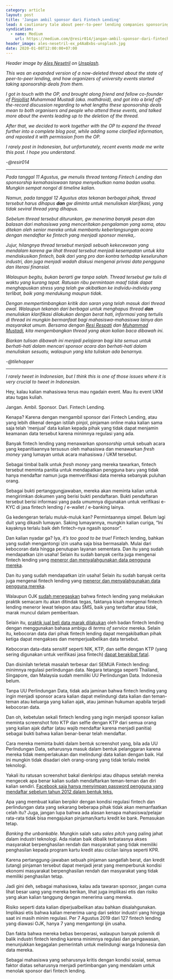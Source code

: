 ```yaml
---
category: article
layout: post
title: 'Jangan ambil sponsor dari Fintech Lending'
lead: A cautionary tale about peer-to-peer lending companies sponsoring university events, and what they can do with your personal data.
syndication:
  - name: Medium
    url: https://medium.com/@resir014/jangan-ambil-sponsor-dari-fintech-lending-ef8611858bab
header_image: ales-nesetril-ex_p4AaBxbs-unsplash.jpg
date: 2020-01-08T12:00:00+07:00
---
```


<em>Header image by [Ales Nesetril](https://unsplash.com/@alesnesetril) on [Unsplash](https://unsplash.com/s/photos/credit-card).</em>

_This was an expanded version of a now-deleted thread about the state of peer-to-peer lending, and how organizers of university events started taking sponsorship deals from them._

_I got in touch with the OP, and brought along friend and fellow co-founder of [Pinjollist](https://pinjollist.now.sh/) Muhammad Mustadi (aka. mathdroid), and got into a brief off-the-record discussion regarding to what lengths these sponsorship deals mean to both organisers and people who attend these events, and talked more about the events leading up to the deletion of the thread._

_After that, we decided to work together with the OP to expand the thread further into a complete blog post, while adding some clarified information, and reposted it with permission from the OP._

_I rarely post in Indonesian, but unfortunately, recent events made me write this post. I hope you understand._

_-@resir014_

---

_Pada tanggal 11 Agustus, gw menulis thread tentang Fintech Lending dan sponsorship kemahasiswaan tanpa menyebutkan nama badan usaha. Mungkin sempat nongol di timeline kalian._

_Namun, pada tanggal 12 Agustus atas tekanan berbagai pihak, thread tersebut harus dihapus **dan** gw diminta untuk menuliskan klarifikasi, yang tidak seviral thread yang dihapus._

_Sebelum thread tersebut diturunkan, gw menerima banyak pesan dan balasan dari mahasiswa yang menceritakan pengalaman yang sama, atau ditekan oleh senior mereka untuk membantu keberlangsungan acara dengan mendaftar ke fintech yang menjadi sponsor mereka,._

_Jujur, hilangnya thread tersebut menjadi sebuah kekecewaan yang mendalam karena gw lihat thread tersebut menjadi kesempatan untuk kita mendiskusikan fintech, baik dari yang pro dan kontra terhadap keseluruhan industri, dan juga menjadi wadah diskusi mengenai privasi data pengguna dan literasi finansial._

_Walaupun begitu, bukan berarti gw tanpa salah. Thread tersebut gw tulis di waktu yang kurang tepat. Ratusan ribu permintaan maaf tidak dapat menghapuskan stress yang telah gw akibatkan ke individu-individu yang terlibat, baik yang mendukung maupun tidak._

_Dengan mempertimbangkan kritik dan saran yang telah masuk dari thread awal. Walaupun tekanan dari berbagai untuk menghapus thread **dan** menuliskan klarifikasi dilakukan dengan berat hati, informasi yang tertulis di thread ini mungkin bermanfaat bagi mahasiswa-mahasiswa lainya dan masyarakat umum. Bersama dengan [Resi Respati](https://twitter.com/resir014) dan [Muhammad Mustadi](https://twitter.com/mathdroid), kita mengembangkan thread yang akan kalian baca dibawah ini._

_Biarkan tulisan dibawah ini menjadi pelajaran bagi kita semua untuk berhati-hati dalam mencari sponsor acara dan berhati-hati dalam menuliskan sesuatu, walaupun yang kita tuliskan ada benarnya._

_-@tilehopper_

---

_I rarely tweet in Indonesian, but I think this is one of those issues where it is very crucial to tweet in Indonesian._

Hey, kalau kalian mahasiswa terus mau ngadain event. Mau itu event UKM atau tugas kuliah.

Jangan. Ambil. Sponsor. Dari. Fintech Lending.

Kenapa? Karena dengan mengambil sponsor dari Fintech Lending, atau yang lebih dikenal dengan istilah pinjol, pinjaman online maka kalian sama saja telah ‘menjual’ data kalian kepada pihak yang tidak dapat menjamin keamanan data tersebut karena minimnya regulasi yang ada.

Banyak fintech lending yang menawarkan _sponsorship_ untuk sebuah acara yang kepanitiaannya tersusun oleh mahasiswa dan menawarkan _fresh money_ yang lumayan untuk acara mahasiswa / UKM tersebut.

Sebagai timbal balik untuk _fresh money_ yang mereka tawarkan, fintech tersebut meminta panitia untuk mendapatkan pengguna baru yang tidak hanya mendaftar namun juga memverifikasi data mereka sebanyak puluhan orang.

Sebagai bukti pertanggungjawaban, mereka akan meminta kalian untuk mengirimkan dokumen yang berisi bukti pendaftaran. Bukti pendaftaran tersebut berisi informasi yang pada umumnya digunakan untuk verifikasi e-KYC di jasa fintech lending / e-wallet / e-banking lainya.

Ga kedengeran terlalu muluk-muluk kan? Permintaannya simpel. Belum lagi duit yang dikasih lumayan. Saking lumayannya, mungkin kalian curiga, “Ini kayaknya terlalu baik deh fintech-nya ngasih sponsor”.

Dan kalian nyadar ga? Iya, _it’s too good to be true!_ Fintech lending, bahkan yang sudah mengantongi izin usaha saja bisa bermasalah. Mulai dari kebocoran data hingga penutupan layanan sementara. Dan itu yang sudah mendapatkan izin usaha! Selain itu sudah banyak cerita juga mengenai fintech lending yang [meneror dan menyalahgunakan data pengguna mereka](https://www.cnnindonesia.com/nasional/20190729195831-12-416565/polisi-usut-kasus-utang-wanita-berujung-teror-fintech).

Dan itu yang sudah mendapatkan izin usaha! Selain itu sudah banyak cerita juga mengenai fintech lending yang [meneror dan menyalahgunakan data pengguna mereka](https://www.cnnindonesia.com/nasional/20190729195831-12-416565/polisi-usut-kasus-utang-wanita-berujung-teror-fintech).

Walaupun OJK [sudah menegaskan](https://www.cnbcindonesia.com/tech/20190923122915-37-101403/soal-teror-debt-collector-fintech-ojk-platform-bisa-ditutup) bahwa fintech lending yang melakukan praktik semacam itu akan ditindak tegas, faktanya kisah mengenai fintech lending meneror lewat telepon atau SMS, baik yang terdaftar atau tidak, marak muncul dalam pemberitaan.

Selain itu, [praktik jual beli data marak dilakukan](https://twitter.com/hendralm/status/1154462944240910336) oleh badan fintech lending dengan menggunakan bahasa ambigu di _terms of service_ mereka. Selain itu, kebocoran data dari pihak fintech lending dapat mengakibatkan pihak ketiga dapat mengakses dan memperjualbelikan data tersebut.

Kebocoran data-data sensitif seperti NIK, KTP, dan selfie dengan KTP (yang sering digunakan untuk verifikasi jasa fintech) [dapat berakibat fatal](https://twitter.com/tilehopper/status/1204775166581993472).

Dan disinilah terletak masalah terbesar dari SEMUA Fintech lending: minimnya regulasi perlindungan data. Negara tetangga seperti Thailand, Singapore, dan Malaysia sudah memiliki UU Perlindungan Data. Indonesia belum.

Tanpa UU Perlindungan Data, tidak ada jaminan bahwa fintech lending yang ingin menjadi sponsor acara kalian dapat melindungi data kalian dan teman-teman atau keluarga yang kalian ajak, atau jaminan hukuman apabila terjadi kebocoran data.

Dan oh, kebetulan sekali fintech lending yang ingin menjadi sponsor kalian meminta screenshot foto KTP dan selfie dengan KTP dari semua orang yang kalian ajak daftar (atau wajib mendaftar karena menjadi panitia) sebagai bukti bahwa kalian benar-benar telah mendaftar.

Cara mereka meminta bukti dalam bentuk screenshot yang, bila ada UU Perlindungan Data, seharusnya masuk dalam bentuk pelanggaran karena mereka tidak memperlakukan dan melindungi data kalian dengan baik. Hal ini mungkin tidak disadari oleh orang-orang yang tidak terlalu melek teknologi.

Yakali itu ratusan screenshot bakal dienkripsi atau dihapus setelah mereka mengecek apa benar kalian sudah mendaftarkan teman-teman dan diri kalian sendiri. [Facebook saja hanya menyimpan password pengguna yang mendaftar sebelum tahun 2012 dalam bentuk teks.](https://krebsonsecurity.com/2019/03/facebook-stored-hundreds-of-millions-of-user-passwords-in-plain-text-for-years/)

Apa yang membuat kalian berpikir dengan kondisi regulasi fintech dan perlindungan data yang sekarang beberapa pihak tidak akan memanfaatkan celah itu? Juga, jangan lupa bahwa ada alasan kenapa mahasiswa/pelajar rata-rata tidak bisa mengajukan pinjaman/kartu kredit ke bank. Pemasukan tetap.

_Banking the unbankable_. Mungkin salah satu _sales pitch_ yang paling jahat dalam industri teknologi. Ada niatan baik dibalik terbatasnya akses masyarakat berpenghasilan rendah dan masyarakat yang tidak memiliki penghasilan kepada program kartu kredit atau cicilan lainya seperti KPR.

Karena pertanggung-jawaban sebuah pinjaman sangatlah berat, dan kredit (utang) pinjaman tersebut dapat menjadi jerat yang memperburuk kondisi ekonomi masyarakat berpenghasilan rendah dan masyarakat yang tidak memiliki penghasilan tetap.

Jadi gini deh, sebagai mahasiswa, kalau ada tawaran sponsor, jangan cuma lihat besar uang yang mereka berikan, lihat juga implikasi etis dan risiko yang akan kalian tanggung dengan menerima uang mereka.

Risiko seperti data kalian diperjualbelikan atau bahkan disalahgunakan. Implikasi etis bahwa kalian menerima uang dari sektor industri yang hingga saat ini masih minim regulasi. Per 7 Agustus 2019 dari 127 fintech lending yang diawasi OJK, hanya 7 yang mengantongi ijin usaha.

Dan fakta bahwa mereka bebas beroperasi, walaupun banyak polemik di balik industri fintech lending karena minimnya regulasi dan pengawasan, menunjukkan kegagalan pemerintah untuk melindungi warga Indonesia dan data mereka.

Sebagai mahasiswa yang seharusnya kritis dengan kondisi sosial, semua faktor diatas seharusnya menjadi pertimbangan yang mendalam untuk menolak sponsor dari fintech lending.
